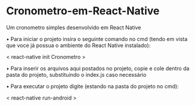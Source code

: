 # Cronometro-em-React-Native
Um cronometro simples desenvolvido em React Native

• Para iniciar o projeto insira o seguinte comando no cmd (tendo em vista que voce já possua o ambiente do React Native instalado):

< react-native init Cronometro > 

• Para inserir os arquivos aqui postados no projeto, copie e cole dentro da pasta do projeto, substituindo o index.js caso necessário

• Para executar o projeto digite (estando na pasta do projeto no cmd):

< react-native run-android >



